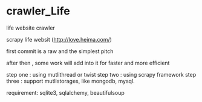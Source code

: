 crawler_Life
============

life website crawler 

scrapy life websit (http://love.heima.com/) 

first commit is a raw and the simplest pitch 

after then , some work will add into it for faster and more efficient

step one : using mutlithread or twist
step two : using scrapy framework 
step three : support mutlistorages, like mongodb, mysql.

requirement:
sqlite3, sqlalchemy, beautifulsoup

